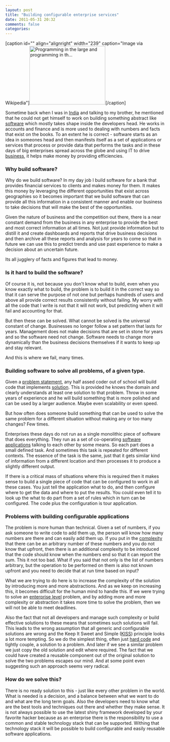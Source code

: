 ```yaml
---
layout: post
title: "Building configurable enterprise services"
date: 2011-05-31 20:32
comments: false
categories:
---
```


<div >

[caption id="" align="alignright" width="239" caption="Image via Wikipedia"]<a href="http://commons.wikipedia.org/wiki/File:Software_spanner.png"><img title="Programming in the large and programming in th..." src="http://upload.wikimedia.org/wikipedia/commons/8/82/Software_spanner.png" alt="Programming in the large and programming in th..." width="239" height="184" /></a>[/caption]

</div>
Sometime back when I was in <a  title="India" href="http://maps.google.com/maps?ll=28.6133333333,77.2083333333&amp;spn=10.0,10.0&amp;q=28.6133333333,77.2083333333 (India)&amp;t=h" rel="geolocation">India</a> and talking to my brother, he mentioned that he could not get himself to work on building something abstract like <a  title="Computer software" href="http://en.wikipedia.org/wiki/Computer_software" rel="wikipedia">software</a> which mostly takes shape inside the developers head. He works in accounts and finance and is more used to dealing with numbers and facts that exist on the books. To an extent he is correct - software starts as an idea in someones head and then manifests itself as a set of applications or services that process or provide data that performs the tasks and in these days of big enterprises spread across the globe and using IT to drive <a  title="Business" href="http://en.wikipedia.org/wiki/Business" rel="wikipedia">business</a>, it helps make money by providing efficiencies.

<!--more-->
<h3>Why build software?</h3>
Why do we build software? In my day job I build software for a bank that provides financial services to clients and makes money for them. It makes this money by leveraging the different opportunities that exist across geographies so it becomes important that we build software that can provide all this information in a consistent manner and enable our business to take decisions that will make the best of the opportunities.

Given the nature of business and the competition out there, there is a near constant demand from the business in any enterprise to provide the best and most correct information at all times. Not just provide information but to distill it and create dashboards and reports that drive business decisions and then archive all these reports and analysis for years to come so that in future we can use this to predict trends and use past experience to make a decision about an uncertain future.

Its all jugglery of facts and figures that lead to money.
<h3>Is it hard to build the software?</h3>
Of course it is, not because you don't know what to build, even when you know exactly what to build, the problem is to build it in the correct way so that it can serve the purpose of not one but perhaps hundreds of users and above all provide correct results consistently without failing. My worry with all the code that I write is not that it will not work, but predicting when it will fail and accounting for that.

But then these can be solved. What cannot be solved is the universal constant of change. Businesses no longer follow a set pattern that lasts for years. Management does not make decisions that are set in stone for years and so the software need not change. Software needs to change more dynamically than the business decisions themselves if it wants to keep up and stay relevant.

And this is where we fail, many times.
<h3>Building software to solve all problems, of a given type.</h3>
Given a <a  title="Problem statement" href="http://en.wikipedia.org/wiki/Problem_statement" rel="wikipedia">problem statement</a>, any half assed coder out of school will build code that implements <a  title="Solution" href="http://en.wikipedia.org/wiki/Solution" rel="wikipedia">solution</a>. This is provided he knows the domain and clearly understands at least one solution to that problem. Throw in some years of experience and he will build something that is more polished and can be used by a larger audience. Maybe even scalability or even speed.

But how often does someone build something that can be used to solve the same problem for a different situation without making any or too many changes? Few times.

Enterprises these days do not run as a single monolithic piece of software that does everything. They run as a set of co-operating <a  title="Application software" href="http://en.wikipedia.org/wiki/Application_software" rel="wikipedia">software applications</a> talking to each other by some means. So each part does a small defined task. And sometimes this task is repeated for different contexts. The essence of the task is the same, just that it gets similar kind of information from a different location and then processes it to produce a slightly different output.

If there is a critical mass of situations where this is required then it makes sense to build a single piece of code that can be configured to work in all these cases. You just tell the application what to do, and then configure where to get the data and where to put the results. You could even tell it to look up the what to do part from a set of rules which in turn can be configured. The code plus the configuration is tour application.
<h3>Problems with building configurable applications</h3>
The problem is more human than technical. Given a set of numbers, if you ask someone to write code to add them up, the person will know how many numbers are there and can easily add them up. If you put in the <a  title="Complexity" href="http://en.wikipedia.org/wiki/Complexity" rel="wikipedia">complexity</a> that there can be an arbitrary number of these numbers and you do not know that upfront, then there is an additional complexity to be introduced that the code should know when the numbers end so that it can report the sum. This it not too bad. What if you said that not only is the list of numbers arbitrary, but the operation to be performed on them is also not known upfront and you need to decide that at run time based on input?

What we are trying to do here is to increase the complexity of the solution by introducing more and more abstractions. And as we keep on increasing this, it becomes difficult for the human mind to handle this. If we were trying to solve an <a  title="Enterprise software" href="http://en.wikipedia.org/wiki/Enterprise_software" rel="wikipedia">enterprise level</a> problem, and by adding more and more complexity or abstraction it takes more time to solve the problem, then we will not be able to meet deadlines.

Also the fact that not all developers and manage such complexity or build effective solutions to these means that sometimes such solutions will fail. This leads to the wrong assumption that all generic and configurable solutions are wrong and the Keep It Sweet and Simple (<a  title="KISS principle" href="http://en.wikipedia.org/wiki/KISS_principle" rel="wikipedia">KISS</a>) principle looks a lot more tempting. So we do the simplest thing, often just <a  title="Hard coding" href="http://en.wikipedia.org/wiki/Hard_coding" rel="wikipedia">hard code</a> and tightly couple, a solution to a problem. And later if we see a similar problem we just copy the old solution and edit where required. The fact that we could have created a reusable component out of the original solution to solve the two problems escapes our mind. And at some point even suggesting such an approach seems very radical.
<h3>How do we solve this?</h3>
There is no ready solution to this - just like every other problem in the world. What is needed is a decision, and a balance between what we want to do and what are the long term goals. Also the developers need to know what are the best tools and techniques out there and whether they make sense. It is not always possible to use the latest shiny framework developed by your favorite hacker because as an enterprise there is the responsibility to use a common and stable technology stack that can be supported. Withing that technology stack it will be possible to build configurable and easily reusable software applications.
